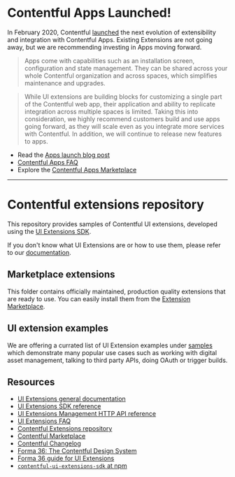 # Contentful Apps Launched!

In February 2020, Contentful [launched](https://www.contentful.com/blog/2020/02/25/contentful-app-framework-build-digital-experience-platform/) the next evolution of extensibility and integration with Contentful Apps. Existing Extensions are not going away, but we are recommending investing in Apps moving forward.

> Apps come with capabilities such as an installation screen, configuration and state management. They can be shared across your whole Contentful organization and across spaces, which simplifies maintenance and upgrades.

> While UI extensions are building blocks for customizing a single part of the Contentful web app, their application and ability to replicate integration across multiple spaces is limited. Taking this into consideration, we highly recommend customers  build and use apps going forward, as they will scale even as you integrate more services with Contentful. In addition, we will continue to release new features to apps.

- Read the [Apps launch blog post](https://www.contentful.com/blog/2020/02/25/contentful-app-framework-build-digital-experience-platform/)
- [Contentful Apps FAQ](https://www.contentful.com/help/contentful-app-framework-faq/)
- Explore the [Contentful Apps Marketplace](https://contentful.com/marketplace)

---

# Contentful extensions repository

This repository provides samples of Contentful UI extensions, developed using the [UI Extensions SDK](https://www.contentful.com/developers/docs/extensibility/ui-extensions/sdk-reference/).

If you don't know what UI Extensions are or how to use them, please refer to our [documentation](https://www.contentful.com/developers/docs/extensibility/ui-extensions/).

## Marketplace extensions

This folder contains officially maintained, production quality extensions that are ready to use. You can easily install them from the [Extension Marketplace](https://www.contentful.com/developers/marketplace/).

## UI extension examples

We are offering a currated list of UI Extension examples under [samples](./samples) which demonstrate many popular use cases such as working with digital asset management, talking to third party APIs, doing OAuth or trigger builds.

## Resources

- [UI Extensions general documentation](https://www.contentful.com/developers/docs/extensibility/ui-extensions/)
- [UI Extensions SDK reference](https://www.contentful.com/developers/docs/extensibility/ui-extensions/sdk-reference/)
- [UI Extensions Management HTTP API reference](https://www.contentful.com/developers/docs/references/content-management-api/#/reference/ui-extensions)
- [UI Extensions FAQ](https://www.contentful.com/developers/docs/extensibility/ui-extensions/faq/)
- [Contentful Extensions repository](https://github.com/contentful/extensions)
- [Contentful Marketplace](https://www.contentful.com/developers/marketplace/)
- [Contentful Changelog](https://www.contentful.com/developers/changelog/)
- [Forma 36: The Contentful Design System](https://f36.contentful.com/)
- [Forma 36 guide for UI Extensions](https://www.contentful.com/developers/docs/extensibility/ui-extensions/component-library/)
- [`contentful-ui-extensions-sdk` at npm](https://www.npmjs.com/package/contentful-ui-extensions-sdk)
